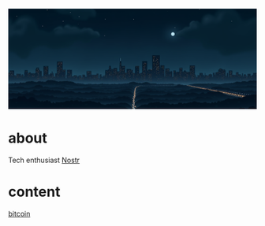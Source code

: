 <img src="picture/header.png" /> <br />
# about
Tech enthusiast
[Nostr](https://primal.net/p/nprofile1qqsp2usmdqwnrjvqrvtusj2ft8fxhfpenque732vrxdehd9frkku70gu6gdyy) <br >
# content
[bitcoin](https://github.com/romangn8/bitcoin-content/wiki/) <br >
